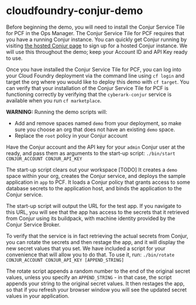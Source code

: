 # cloudfoundry-conjur-demo
Before beginning the demo, you will need to install the Conjur Service Tile for
PCF in the Ops Manager. The Conjur Service Tile for PCF requires that you have a running Conjur instance. You can quickly get Conjur running by visiting [the hosted Conjur page](https://www.conjur.org/get-started/try-conjur.html) to sign up for a hosted Conjur instance. We will use this throughout the demo; keep your Account ID and API Key ready to use.

Once you have installed the Conjur Service Tile for PCF, you can log into your
Cloud Foundry deployment via the command line using `cf login` and target the
org where you would like to deploy this demo with `cf target`. You can verify
that your installation of the Conjur Service Tile for PCF is functioning
correctly by verifying that the `cyberark-conjur` service is available when you
run `cf marketplace`.

**WARNING:** Running the demo scripts will:
- Add and remove spaces named `demo` from your deployment, so make sure you choose an org that does not have an existing `demo` space.
- Replace the `root` policy in your Conjur account

Have the Conjur account and the API key for your `admin` Conjur user at the ready, and pass them as arguments to the start-up script:
`./bin/start CONJUR_ACCOUNT CONJUR_API_KEY`

The start-up script clears out your workspace [TODO]
It creates a `demo` space within your org, creates the Conjur service, and deploys the sample application in `app` to PCF. It loads a Conjur policy that grants access to some database secrets to the application host, and binds the application to the Conjur service.

The start-up script will output the URL for the test app. If you navigate to this URL, you will see that the app has access to the secrets that it retrieved from Conjur using its buildpack, with machine identity provided by the Conjur Service Broker.

To verify that the service is in fact retrieving the actual secrets from Conjur, you can rotate the secrets and then restage the app, and it will display the new secret values that you set. We have included a script for your convenience that will allow you to do that. To use it, run:
`./bin/rotate CONJUR_ACCOUNT CONJUR_API_KEY [APPEND_STRING]`

The rotate script appends a random number to the end of the original secret values, unless you specify an `APPEND_STRING` - in that case, the script appends your string to the original secret values. It then restages the app, so that if you refresh your browser window you will see the updated secret values in your application.
